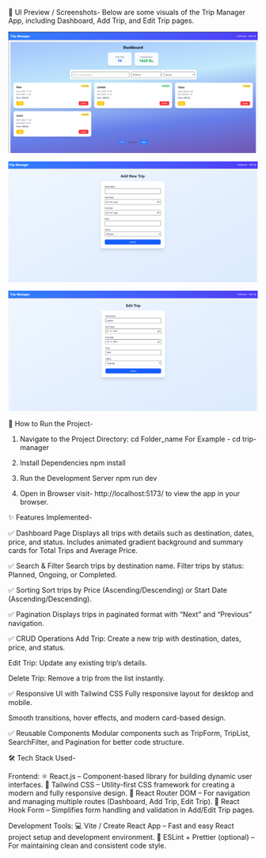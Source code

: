 🌄 UI Preview / Screenshots-
Below are some visuals of the Trip Manager App, including Dashboard, Add Trip, and Edit Trip pages.

<p align="center">
  <img src="./public/screenshots/Dashboard.png" alt="Dashboard Preview" width="800" />
</p>
<p align="center">
  <img src="./public/screenshots/NewTrip.png" alt="Dashboard Preview" width="800" />
</p>
<p align="center">
  <img src="./public/screenshots/EditTrip.png" alt="Dashboard Preview" width="800" />
</p>

🧭 How to Run the Project-
1. Navigate to the Project Directory:
   cd Folder_name
   For Example -  cd trip-manager
   
2. Install Dependencies
   npm install

3. Run the Development Server
   npm run dev

4. Open in Browser
   visit- http://localhost:5173/ to view the app in your browser.


✨ Features Implemented-

✅ Dashboard Page
Displays all trips with details such as destination, dates, price, and status.
Includes animated gradient background and summary cards for Total Trips and Average Price.

✅ Search & Filter
Search trips by destination name.
Filter trips by status: Planned, Ongoing, or Completed.

✅ Sorting
Sort trips by Price (Ascending/Descending) or Start Date (Ascending/Descending).

✅ Pagination
Displays trips in paginated format with “Next” and “Previous” navigation.

✅ CRUD Operations
Add Trip: Create a new trip with destination, dates, price, and status.

Edit Trip: Update any existing trip’s details.

Delete Trip: Remove a trip from the list instantly.

✅ Responsive UI with Tailwind CSS
Fully responsive layout for desktop and mobile.

Smooth transitions, hover effects, and modern card-based design.

✅ Reusable Components
Modular components such as TripForm, TripList, SearchFilter, and Pagination for better code structure.


🛠️ Tech Stack Used-

Frontend:
⚛️ React.js – Component-based library for building dynamic user interfaces.
🎨 Tailwind CSS – Utility-first CSS framework for creating a modern and fully responsive design.
🔁 React Router DOM – For navigation and managing multiple routes (Dashboard, Add Trip, Edit Trip).
🧩 React Hook Form – Simplifies form handling and validation in Add/Edit Trip pages.

Development Tools:
💻 Vite / Create React App – Fast and easy React project setup and development environment.
🔧 ESLint + Prettier (optional) – For maintaining clean and consistent code style.
